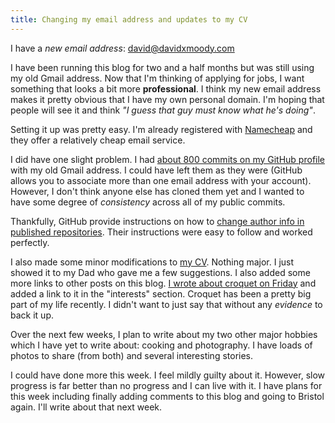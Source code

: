 ```yaml
---
title: Changing my email address and updates to my CV
---
```


I have a *new email address*: <david@davidxmoody.com>


I have been running this blog for two and a half months but was still using my old Gmail address. Now that I'm thinking of applying for jobs, I want something that looks a bit more **professional**. I think my new email address makes it pretty obvious that I have my own personal domain. I'm hoping that people will see it and think *"I guess that guy must know what he's doing"*. 

Setting it up was pretty easy. I'm already registered with [Namecheap](https://www.namecheap.com/) and they offer a relatively cheap email service. 

I did have one slight problem. I had [about 800 commits on my GitHub profile](https://github.com/davidxmoody) with my old Gmail address. I could have left them as they were (GitHub allows you to associate more than one email address with your account). However, I don't think anyone else has cloned them yet and I wanted to have some degree of *consistency* across all of my public commits. 

Thankfully, GitHub provide instructions on how to [change author info in published repositories](https://help.github.com/articles/changing-author-info/). Their instructions were easy to follow and worked perfectly. 

I also made some minor modifications to [my CV](/cv/). Nothing major. I just showed it to my Dad who gave me a few suggestions. I also added some more links to other posts on this blog. [I wrote about croquet on Friday](/my-experiences-playing-croquet/) and added a link to it in the "interests" section. Croquet has been a pretty big part of my life recently. I didn't want to just say that without any *evidence* to back it up. 

Over the next few weeks, I plan to write about my two other major hobbies which I have yet to write about: cooking and photography. I have loads of photos to share (from both) and several interesting stories. 

I could have done more this week. I feel mildly guilty about it. However, slow progress is far better than no progress and I can live with it. I have plans for this week including finally adding comments to this blog and going to Bristol again. I'll write about that next week. 
